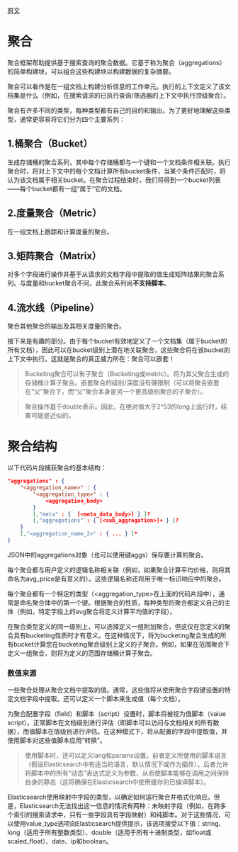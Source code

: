 [原文](https://www.elastic.co/guide/en/elasticsearch/reference/7.3/search-aggregations.html)

# 聚合

聚合框架帮助提供基于搜索查询的聚合数据。它基于称为聚合（aggregations）的简单构建块，可以组合这些构建块以构建数据的复杂摘要。

聚合可以看作是在一组文档上构建分析信息的工作单元。执行的上下文定义了该文档集是什么（例如，在搜索请求的已执行查询/筛选器的上下文中执行顶级聚合）。

聚合有许多不同的类型，每种类型都有自己的目的和输出。为了更好地理解这些类型，通常更容易将它们分为四个主要系列：

## 1.桶聚合（Bucket）

生成存储桶的聚合系列，其中每个存储桶都与一个键和一个文档条件相关联。执行聚合时，将对上下文中的每个文档计算所有bucket条件，当某个条件匹配时，将认为该文档属于相关bucket。在聚合过程结束时，我们将得到一个bucket列表——每个bucket都有一组“属于”它的文档。

## 2.度量聚合（Metric）

在一组文档上跟踪和计算度量的聚合。

## 3.矩阵聚合（Matrix）

对多个字段进行操作并基于从请求的文档字段中提取的值生成矩阵结果的聚合系列。与度量和bucket聚合不同，此聚合系列尚**不支持脚本**。

## 4.流水线（Pipeline）

聚合其他聚合的输出及其相关度量的聚合。

接下来是有趣的部分。由于每个bucket有效地定义了一个文档集（属于bucket的所有文档），因此可以在bucket级别上潜在地关联聚合，这些聚合将在该bucket的上下文中执行。这就是聚合的真正威力所在：聚合可以嵌套！



> Bucketing聚合可以有子聚合（Bucketing或metric）。将为其父聚合生成的存储桶计算子聚合。嵌套聚合的级别/深度没有硬限制（可以将聚合嵌套在“父”聚合下，而“父”聚合本身是另一个更高级别聚合的子聚合）。



> 聚合操作基于double表示。因此，在绝对值大于2^53的long上运行时，结果可能是近似的。



# 聚合结构

以下代码片段捕获聚合的基本结构：

```json
"aggregations" : {
    "<aggregation_name>" : {
        "<aggregation_type>" : {
            <aggregation_body>
        }
        [,"meta" : {  [<meta_data_body>] } ]?
        [,"aggregations" : { [<sub_aggregation>]+ } ]?
    }
    [,"<aggregation_name_2>" : { ... } ]*
}
```

JSON中的aggregations对象（也可以使用键aggs）保存要计算的聚合。

每个聚合都与用户定义的逻辑名称相关联（例如，如果聚合计算平均价格，则将其命名为avg_price是有意义的）。这些逻辑名称还将用于唯一标识响应中的聚合。 

每个聚合都有一个特定的类型（<aggregation_type>在上面的代码片段中），通常是命名聚合体中的第一个键。根据聚合的性质，每种类型的聚合都定义自己的主体（例如，特定字段上的avg聚合将定义计算平均值的字段）。

在聚合类型定义的同一级别上，可以选择定义一组附加聚合，但这仅在您定义的聚合具有bucketing性质时才有意义。在这种情况下，将为bucketing聚合生成的所有bucket计算您在bucketing聚合级别上定义的子聚合。例如，如果在范围聚合下定义一组聚合，则将为定义的范围存储桶计算子聚合。

### 数值来源

一些聚合处理从聚合文档中提取的值。通常，这些值将从使用聚合字段键设置的特定文档字段中提取。还可以定义一个脚本来生成值（每个文档）。

为聚合配置字段（field）和脚本（script）设置时，脚本将被视为值脚本（value script）。正常脚本在文档级别进行评估（即脚本可以访问与文档相关的所有数据），而值脚本在值级别进行评估。在这种模式下，将从配置的字段中提取值，并使用脚本对这些值脚本应用“转换”。

> 使用脚本时，还可以定义lang和params设置。前者定义所使用的脚本语言（假设Elasticsearch中有适当的语言，默认情况下或作为插件）。后者允许将脚本中的所有“动态”表达式定义为参数，从而使脚本能够在调用之间保持自身的静态（这将确保在Elasticsearch中使用缓存的已编译脚本）。

Elasticsearch使用映射中字段的类型，以确定如何运行聚合并格式化响应。但是，Elasticsearch无法找出这一信息的情况有两种：未映射字段（例如，在跨多个索引的搜索请求中，只有一些字段具有字段映射）和纯脚本。对于这些情况，可以使用value_type选项向Elasticsearch提供提示，该选项接受以下值：string、long（适用于所有整数类型）、double（适用于所有十进制类型，如float或scaled_float）、date、ip和boolean。